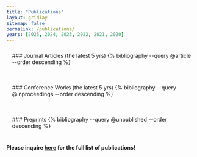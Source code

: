 ```yaml
---
title: "Publications"
layout: gridlay
sitemap: false
permalink: /publications/
years: [2025, 2024, 2023, 2022, 2021, 2020]
---
```


<style>
.jumbotron{
    padding:3%;
    padding-bottom:10px;
    padding-top:10px;
    margin-top:10px;
    margin-bottom:30px;
}
</style>

<div class="jumbotron">
### Journal Articles (the latest 5 yrs)
{% bibliography --query @article --order descending %}
</div>

<div class="jumbotron">
### Conference Works (the latest 5 yrs)
{% bibliography --query @inproceedings --order descending %}
</div>

<div class="jumbotron">
### Preprints
{% bibliography --query @unpublished --order descending %}
</div>

**Please inquire [here](https://pubmed.ncbi.nlm.nih.gov/?term=bang+wang%5BAuthor%5D+AND+%28%22tianjin+institute%22%5BAffiliation%5D+OR+%22karolinska+institutet%22%5BAffiliation%5D+OR+%22wenzhou+medical+university%22%5BAffiliation%5D%29&size=20) for the full list of publications!**

